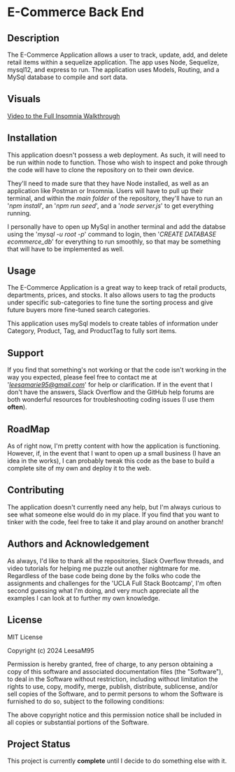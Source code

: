 # E-Commerce Back End

## Description
The E-Commerce Application allows a user to track, update, add, and delete retail items within a sequelize application. The app uses Node, Sequelize, mysql12, and express to run. The application uses Models, Routing, and a MySql database to compile and sort data.

## Visuals
<a href="https://drive.google.com/file/d/1aeqU8cP2-eB1Ljycq16m9ZgHmlxgzK8a/view?usp=sharing">Video to the Full Insomnia Walkthrough</a>

## Installation
This application doesn't possess a web deployment. As such, it will need to be run within node to function. Those who wish to inspect and poke through the code will have to clone the repository on to their own device. 

They'll need to made sure that they have Node installed, as well as an application like Postman or Insomnia. Users will have to pull up their terminal, and within the *main folder* of the repository, they'll have to run an '*npm install*', an '*npm run seed*', and a '*node server.js*' to get everything running. 

I personally have to open up MySql in another terminal and add the databse using the '*mysql -u root -p*' command to login, then '*CREATE DATABASE ecommerce_db*' for everything to run smoothly, so that may be something that will have to be implemented as well. 

## Usage
The E-Commerce Application is a great way to keep track of retail products, departments, prices, and stocks. It also allows users to tag the products under specific sub-categories to fine tune the sorting process and give future buyers more fine-tuned search categories. 

This application uses mySql models to create tables of information under Category, Product, Tag, and ProductTag to fully sort items. 

## Support
If you find that something's not working or that the code isn't working in the way you expected, please feel free to contact me at '*leesamarie95@gmail.com*' for help or clarification. If in the event that I don't have the answers, Slack Overflow and the GitHub help forums are both wonderful resources for troubleshooting coding issues (I use them **often**).

## RoadMap
As of right now, I'm pretty content with how the application is functioning. However, if, in the event that I want to open up a small business (I have an idea in the works), I can probably tweak this code as the base to build a complete site of my own and deploy it to the web.

## Contributing
The application doesn't currently need any help, but I'm always curious to see what someone else would do in my place. If you find that you want to tinker with the code, feel free to take it and play around on another branch!

## Authors and Acknowledgement
As always, I'd like to thank all the repositories, Slack Overflow threads, and video tutorials for helping me puzzle out another nightmare for me. Regardless of the base code being done by the folks who code the assignments and challenges for the 'UCLA Full Stack Bootcamp', I'm often second guessing what I'm doing, and very much appreciate all the examples I can look at to further my own knowledge.

## License
MIT License

Copyright (c) 2024 LeesaM95

Permission is hereby granted, free of charge, to any person obtaining a copy
of this software and associated documentation files (the "Software"), to deal
in the Software without restriction, including without limitation the rights
to use, copy, modify, merge, publish, distribute, sublicense, and/or sell
copies of the Software, and to permit persons to whom the Software is
furnished to do so, subject to the following conditions:

The above copyright notice and this permission notice shall be included in all
copies or substantial portions of the Software.

## Project Status
This project is currently **complete** until I decide to do something else with it.

